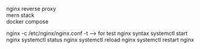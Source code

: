 nginx reverse proxy </br >
mern stack </br >
docker compose 
 
nginx -c /etc/nginx/nginx.conf -t --> for test nginx syntax
systemctl start nginx
systemctl status nginx
systemctl reload nginx
systemctl restart nginx
